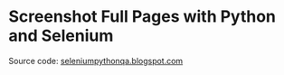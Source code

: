 # Screenshot Full Pages with Python and Selenium

Source code: [seleniumpythonqa.blogspot.com](http://seleniumpythonqa.blogspot.com/2015/08/generate-full-page-screenshot-in-chrome.html)
